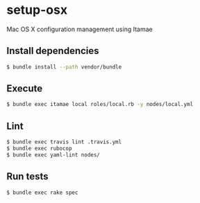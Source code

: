 # setup-osx
Mac OS X configuration management using Itamae

## Install dependencies

```bash
$ bundle install --path vendor/bundle
```

## Execute

```bash
$ bundle exec itamae local roles/local.rb -y nodes/local.yml
```

## Lint

```bash
$ bundle exec travis lint .travis.yml 
$ bundle exec rubocop
$ bundle exec yaml-lint nodes/
```

## Run tests

```bash
$ bundle exec rake spec
```

